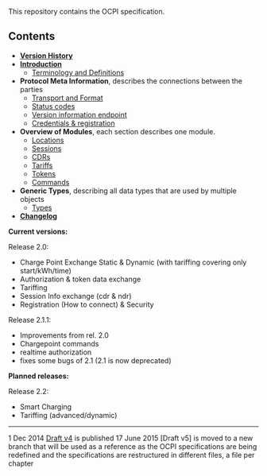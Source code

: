 This repository contains the OCPI specification.


## Contents

 * [__Version History__](version_history.md)
 * [__Introduction__](introduction.md)
   - [Terminology and Definitions](terminology.md)
 * __Protocol Meta Information__, describes the connections between the parties
   - [Transport and Format](transport_and_format.md)
   - [Status codes](status_codes.md)
   - [Version information endpoint](version_information_endpoint.md)
   - [Credentials & registration](credentials.md)
 * __Overview of Modules__, each section describes one module.
   - [Locations](mod_locations.md)
   - [Sessions](mod_sessions.md)
   - [CDRs](mod_cdrs.md)
   - [Tariffs](mod_tariffs.md)
   - [Tokens](mod_tokens.md)
   - [Commands](mod_commands.md)
 * __Generic Types__, describing all data types that are used by multiple objects
   - [Types](types.md)
 * [__Changelog__](changelog.md)

<!--
Will be added lated:
* [9. Smart charging.md](smart_charging.md)
-->


__Current versions:__

Release 2.0: 

- Charge Point Exchange Static & Dynamic (with tariffing covering only start/kWh/time)
- Authorization & token data exchange
- Tariffing
- Session Info exchange (cdr & ndr)
- Registration (How to connect) & Security

Release 2.1.1:

- Improvements from rel. 2.0
- Chargepoint commands
- realtime authorization
- fixes some bugs of 2.1 (2.1 is now deprecated)


__Planned releases:__

Release 2.2:

- Smart Charging
- Tariffing (advanced/dynamic)


----
1 Dec 2014 [Draft v4](releases/old/OCPI-Draftv4.pdf) is published
17 June 2015 [Draft v5] is moved to a new branch that will be used as a reference as the OCPI specifications are being redefined and the specifications are restructured in different files, a file per chapter

